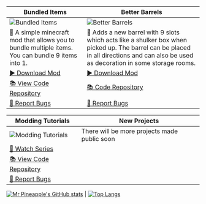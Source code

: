 Bundled Items | Better Barrels
-- | --
![Bundled Items](https://i.imgur.com/nKRkIA6.png)| ![Better Barrels](https://i.imgur.com/QcxhCcl.png)
📖 A simple minecraft mod that allows you to bundle multiple items. You can bundle 9 items into 1. | 📖 Adds a new barrel with 9 slots which acts like a shulker box when picked up. The barrel can be placed in all directions and can also be used as decoration in some storage rooms.
[▶️ Download Mod](https://www.curseforge.com/minecraft/mc-mods/bundled-items) | [▶️ Download Mod](https://www.curseforge.com/minecraft/mc-mods/better-barrels)
[📚 View Code Repository](https://github.com/Mr-Pineapple/Bundled-Items-Fabric) | [📚 Code Repository](https://github.com/Mr-Pineapple/BetterBarrels)
[🐞 Report Bugs](https://github.com/Mr-Pineapple/Bundled-Items-Fabric/issues) | [🐞 Report Bugs](https://github.com/Mr-Pineapple/BetterBarrels/issues)

Modding Tutorials | New Projects
-- | --
![Modding Tutorials](https://i.imgur.com/v08QmHB.png) | There will be more projects made public soon
[🎥 Watch Series](https://www.youtube.com/playlist?list=PL_A3Jq4AHpVu6V6elaTRTk5fUCKRDHK2g) | 
[📚 View Code Repository](https://github.com/Mr-Pineapple/Pine-Tutorial) |  
[🐞 Report Bugs](https://github.com/Mr-Pineapple/Pine-Tutorial/issues) |  

[![Mr Pineapple's GitHub stats](https://github-readme-stats.vercel.app/api?username=Mr-Pineapple&theme=tokyonight)](https://github.com/anuraghazra/github-readme-stats) | [![Top Langs](https://github-readme-stats.vercel.app/api/top-langs/?username=Mr-Pineapple&theme=dark&layout=compact)](https://github.com/anuraghazra/github-readme-stats)

